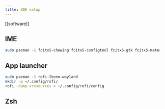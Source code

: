 ```yaml
---
title: KDE setup
---
```

[[software]]

## IME

```sh
sudo pacman -S fcitx5-chewing fcitx5-configtool fcitx5-gtk fcitx5-material-color  fcitx5-qt
```

## App launcher

```sh
sudo pacman -S rofi-lbonn-wayland
mkdir -p ~/.config/rofi/
rofi -dump-xresources > ~/.config/rofi/config
```

## Zsh
